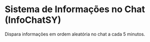 # Sistema de Informações no Chat (InfoChatSY)

Dispara informações em ordem aleatória no chat a cada 5 minutos.

